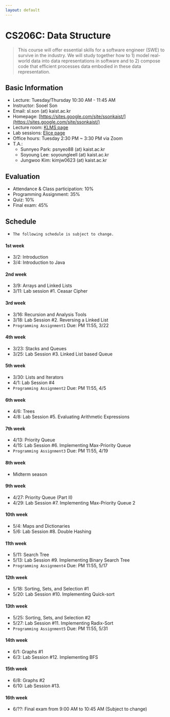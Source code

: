 ```yaml
---
layout: default
---
```


# **CS206C**: Data Structure

> This course will offer essential skills for a software engineer (SWE) to survive in the industry. We will study together how to 1) model real-world data into data representations in software and to 2) compose code that efficient processes data embodied in these data representation.  


## Basic Information
 * Lecture: Tuesday/Thursday 10:30 AM - 11:45 AM
 * Instructor: Sooel Son
 * Email: sl.son (at) kaist.ac.kr
 * Homepage: [https://sites.google.com/site/ssonkaist/](https://sites.google.com/site/ssonkaist/)
 * Lecture room: [KLMS page](https://klms.kaist.ac.kr/course/view.php?id=124894)
 * Lab sessions: [Elice page](https://kaist.elice.io/courses/8209/lectures/all) 
 * Office hours: Tuesday 2:30 PM ~ 3:30 PM via Zoom
 * T.A.: 
    - Sunnyeo Park: psnyeo88 (at) kaist.ac.kr  
    - Soyoung Lee: soyoungleell (at) kaist.ac.kr
    - Jungwoo Kim: kimjw0623 (at) kaist.ac.kr 
 
## Evaluation
 * Attendance & Class participation: 10%
 * Programming Assignment: 35%
 * Quiz: 10%
 * Final exam: 45%

## Schedule

- `The following schedule is subject to change.`

#### 1st week
- 3/2: Introduction
- 3/4: Introduction to Java

#### 2nd week
- 3/9: Arrays and Linked Lists
- 3/11: Lab session #1. Ceasar Cipher

#### 3rd week
- 3/16: Recursion and Analysis Tools
- 3/18: Lab Session #2. Reversing a Linked List
- `Programming Assignment1` Due: PM 11:55, 3/22 

#### 4th week
- 3/23: Stacks and Queues
- 3/25: Lab Session #3. Linked List based Queue

#### 5th week
- 3/30: Lists and Iterators
- 4/1: Lab Session #4
- `Programming Assignment2` Due: PM 11:55, 4/5 
 
#### 6th week
- 4/6: Trees
- 4/8: Lab Session #5. Evaluating Arithmetic Expressions

#### 7th week
- 4/13: Priority Queue
- 4/15: Lab Session #6. Implementing Max-Priority Queue
- `Programming Assignment3` Due: PM 11:55, 4/19

#### 8th week
- Midterm season

#### 9th week
- 4/27: Priority Queue (Part II)
- 4/29: Lab Session #7. Implementing Max-Priority Queue 2
  
#### 10th week
- 5/4: Maps and Dictionaries
- 5/6: Lab Session #8. Double Hashing

#### 11th week
- 5/11: Search Tree
- 5/13: Lab Session #9. Implementing Binary Search Tree
- `Programming Assignment4` Due: PM 11:55, 5/17
  
#### 12th week
- 5/18: Sorting, Sets, and Selection #1
- 5/20: Lab Session #10. Implementing Quick-sort
  
#### 13th week
- 5/25: Sorting, Sets, and Selection #2
- 5/27: Lab Session #11. Implementing Radix-Sort
- `Programming Assignment5` Due: PM 11:55, 5/31

#### 14th week
- 6/1: Graphs #1
- 6/3: Lab Session #12. Implementing BFS

#### 15th week
- 6/8: Graphs #2
- 6/10: Lab Session #13.

#### 16th week
- 6/??: Final exam from 9:00 AM to 10:45 AM (Subject to change)
